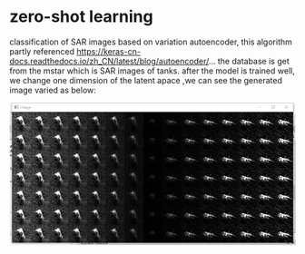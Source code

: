 # zero-shot learning 
 classification of SAR images based on variation autoencoder, this algorithm partly referenced https://keras-cn-docs.readthedocs.io/zh_CN/latest/blog/autoencoder/...
the database is get from the mstar which is SAR images of tanks. after the model is trained well, we change one dimension of the latent apace ,we can see the generated image varied as below:

![image](https://github.com/xjy912/zero-shot-learning/blob/master/images/mmexport1564672888500.jpg)
